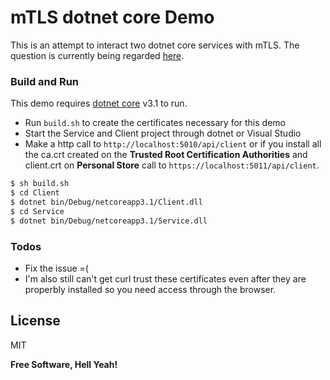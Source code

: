 # mTLS dotnet core Demo

This is an attempt to interact two dotnet core services with mTLS. The question is currently being regarded [here][issue].

### Build and Run

This demo requires [dotnet core](https://dotnet.microsoft.com/download/dotnet-core/3.1) v3.1 to run.

- Run `build.sh` to create the certificates necessary for this demo
- Start the Service and Client project through dotnet or Visual Studio
- Make a http call to `http://localhost:5010/api/client` or if you install all the ca.crt created on the **Trusted Root Certification Authorities** and client.crt on **Personal Store** call to `https://localhost:5011/api/client`.

```sh
$ sh build.sh
$ cd Client
$ dotnet bin/Debug/netcoreapp3.1/Client.dll
$ cd Service
$ dotnet bin/Debug/netcoreapp3.1/Service.dll
```

### Todos

 - Fix the issue =(
 - I'm also still can't get curl trust these certificates even after they are properbly installed so you need access through the browser.

License
----

MIT


**Free Software, Hell Yeah!**

   [issue]: <https://github.com/dotnet/runtime/issues/41260>
